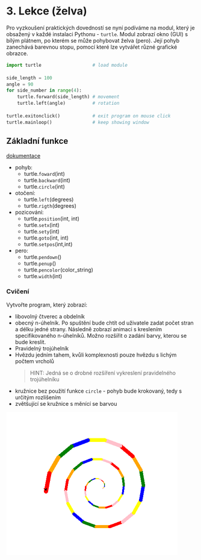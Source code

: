 # 3. Lekce (želva)

Pro vyzkoušení praktických dovedností se nyní podíváme na modul, který je obsažený v každé instalaci Pythonu - `turtle`. Modul zobrazí okno (GUI) s bílým plátnem, po kterém se může pohybovat želva (pero). Její pohyb zanechává barevnou stopu, pomocí které lze vytvářet různé grafické obrazce.

```python
import turtle                   # load module

side_length = 100
angle = 90
for side_number in range(4):
    turtle.forward(side_length) # movement
    turtle.left(angle)          # rotation

turtle.exitonclick()            # exit program on mouse click
turtle.mainloop()               # keep showing window
```

## Základní funkce

[dokumentace](https://docs.python.org/3/library/turtle.html)

-   pohyb:
    -   turtle.`foward`(int)
    -   turtle.`backward`(int)
    -   turtle.`circle`(int)
-   otočení:
    -   turtle.`left`(degrees)
    -   turtle.`rigth`(degrees)
-   pozicování:
    -   turtle.`position`(int, int)
    -   turtle.`setx`(int)
    -   turtle.`sety`(int)
    -   turtle.`goto`(int, int)
    -   turtle.`setpos`(int,int)
-   pero:
    -   turtle.`pendown`()
    -   turtle.`penup`()
    -   turtle.`pencolor`(color_string)
    -   turtle.`width`(int)

### Cvičení

Vytvořte program, který zobrazí:

-   libovolný čtverec a obdelník
-   obecný n-úhelník. Po spuštění bude chtít od uživatele zadat počet stran a délku jedné strany. Následně zobrazí animaci s kreslením specifikovaného n-úhelníků. Možno rozšířit o zadání barvy, kterou se bude kreslit.
-   Pravidelný trojúhelník
-   Hvězdu jedním tahem, kvůli komplexnosti pouze hvězdu s lichým počtem vrcholů
    > HINT: Jedná se o drobné rozšíření vykreslení pravidelného trojúhelníku
-   kružnice bez použití funkce `circle` - pohyb bude krokovaný, tedy s určitým rozlišením
-   zvětšující se kružnice s měnící se barvou

![colorful_circle](_media/colorful_circle.png)
